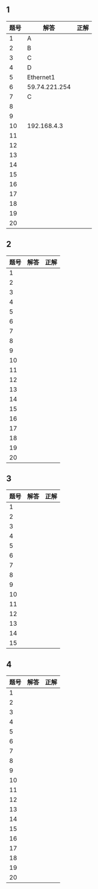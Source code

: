 ## 1

| 题号 | 解答          | 正解 |
| ---- | ------------- | ---- |
| 1    | A             |      |
| 2    | B             |      |
| 3    | C             |      |
| 4    | D             |      |
| 5    | Ethernet1     |      |
| 6    | 59.74.221.254 |      |
| 7    | C             |      |
| 8    |               |      |
| 9    |               |      |
| 10   | 192.168.4.3   |      |
| 11   |               |      |
| 12   |               |      |
| 13   |               |      |
| 14   |               |      |
| 15   |               |      |
| 16   |               |      |
| 17   |               |      |
| 18   |               |      |
| 19   |               |      |
| 20   |               |      |

## 2

| 题号 | 解答 | 正解 |
| ---- | ---- | ---- |
| 1    |      |      |
| 2    |      |      |
| 3    |      |      |
| 4    |      |      |
| 5    |      |      |
| 6    |      |      |
| 7    |      |      |
| 8    |      |      |
| 9    |      |      |
| 10   |      |      |
| 11   |      |      |
| 12   |      |      |
| 13   |      |      |
| 14   |      |      |
| 15   |      |      |
| 16   |      |      |
| 17   |      |      |
| 18   |      |      |
| 19   |      |      |
| 20   |      |      |









## 3

| 题号 | 解答 | 正解 |
| ---- | ---- | ---- |
| 1    |      |      |
| 2    |      |      |
| 3    |      |      |
| 4    |      |      |
| 5    |      |      |
| 6    |      |      |
| 7    |      |      |
| 8    |      |      |
| 9    |      |      |
| 10   |      |      |
| 11   |      |      |
| 12   |      |      |
| 13   |      |      |
| 14   |      |      |
| 15   |      |      |











## 4

| 题号 | 解答 | 正解 |
| ---- | ---- | ---- |
| 1    |      |      |
| 2    |      |      |
| 3    |      |      |
| 4    |      |      |
| 5    |      |      |
| 6    |      |      |
| 7    |      |      |
| 8    |      |      |
| 9    |      |      |
| 10   |      |      |
| 11   |      |      |
| 12   |      |      |
| 13   |      |      |
| 14   |      |      |
| 15   |      |      |
| 16   |      |      |
| 17   |      |      |
| 18   |      |      |
| 19   |      |      |
| 20   |      |      |


